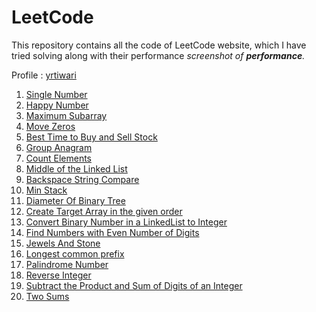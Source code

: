 # LeetCode 
<ap>This repository contains all the code of LeetCode website, which I have tried solving along with their performance <i>screenshot of <b>performance</b>.</i></p>
<p>Profile : <a href = "https://leetcode.com/yrtiwari/">yrtiwari</a></p>



<ol>
  
  <li><a href="https://github.com/YashRTiwari/LeetCode/blob/master/LeetCode/src/LC30DayChallenge/day1/">Single Number</a></li>
    <li><a href="https://github.com/YashRTiwari/LeetCode/blob/master/LeetCode/src/LC30DayChallenge/day2/">Happy Number</a></li>
    <li><a href="https://github.com/YashRTiwari/LeetCode/blob/master/LeetCode/src/LC30DayChallenge/day3/">Maximum Subarray</a></li>
   <li><a href="https://github.com/YashRTiwari/LeetCode/blob/master/LeetCode/src/LC30DayChallenge/day4/">Move Zeros</a></li>
     <li><a href="https://github.com/YashRTiwari/LeetCode/blob/master/LeetCode/src/LC30DayChallenge/day5/">Best Time to Buy and Sell Stock</a></li>
   <li><a href="https://github.com/YashRTiwari/LeetCode/blob/master/LeetCode/src/LC30DayChallenge/day6/">Group Anagram</a></li>
   <li><a href="https://github.com/YashRTiwari/LeetCode/blob/master/LeetCode/src/LC30DayChallenge/day7/">Count Elements</a></li>
   <li><a href="https://github.com/YashRTiwari/LeetCode/blob/master/LeetCode/src/LC30DayChallenge/day8/">Middle of the Linked List</a></li>
   <li><a href="https://github.com/YashRTiwari/LeetCode/blob/master/LeetCode/src/LC30DayChallenge/day9/">Backspace String Compare</a></li>
   <li><a href="https://github.com/YashRTiwari/LeetCode/blob/master/LeetCode/src/LC30DayChallenge/day10/">Min Stack</a></li>
   <li><a href="https://github.com/YashRTiwari/LeetCode/blob/master/LeetCode/src/LC30DayChallenge/day11/">Diameter Of Binary Tree</a></li>
     <li><a href="https://github.com/YashRTiwari/LeetCode/tree/master/LeetCode/src/createtargetarrayinthegivenorder" target="_blank">Create Target Array in the given order</a></li>
  <li><a href="https://github.com/YashRTiwari/LeetCode/tree/master/LeetCode/src/convertbinarynumber_in_al_inkedlist_to_integer" target="_blank">Convert Binary Number in a LinkedList to Integer</a></li>
  <li><a href="https://github.com/YashRTiwari/LeetCode/tree/master/LeetCode/src/FindNumberswithEvenNumberofDigits" target="_blank">Find Numbers with Even Number of Digits</a></li>
  <li><a href="https://github.com/YashRTiwari/LeetCode/tree/master/LeetCode/src/JewelsAndStone" target="_blank">Jewels And Stone</a></li>
  <li><a href="https://github.com/YashRTiwari/LeetCode/tree/master/LeetCode/src/LongestCommonPRefix" target="_blank">Longest common prefix</a></li>
  <li><a href="https://github.com/YashRTiwari/LeetCode/tree/master/LeetCode/src/PalindromeNumber" target="_blank">Palindrome Number</a></li>
  <li><a href="https://github.com/YashRTiwari/LeetCode/tree/master/LeetCode/src/ReverseInteger" target="_blank">Reverse Integer</a></li>
  <li><a href="https://github.com/YashRTiwari/LeetCode/tree/master/LeetCode/src/SubtracttheProductandSumofDigitsofanInteger" target="_blank">Subtract the Product and Sum of Digits of an Integer</a></li>
  <li><a href="https://github.com/YashRTiwari/LeetCode/tree/master/LeetCode/src/TwoSums" target="_blank">Two Sums</a></li>

</ol>


